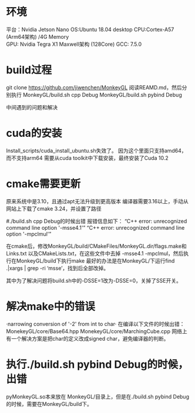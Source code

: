 # 环境
平台：Nvidia Jetson Nano
OS:Ubuntu 18.04 desktop
CPU:Cortex-A57 (Arm64架构) /4G Memory  
GPU: Nvidia Tegra X1 Maxwell架构 (128Core)
GCC: 7.5.0

# build过程
git clone https://github.com/jiwenchen/MonkeyGL
阅读REAMD.md，然后分别执行
  MonkeyGL/build.sh cpp Debug
  MonkeyGL/build.sh pybind Debug

中间遇到的问题和解决
# cuda的安装
Install_scripts/cuda_install_ubuntu.sh失效了。
因为这个里面只支持amd64，而不支持arm64
需要从cuda toolkit中下载安装，最终安装了Cuda 10.2

# cmake需要更新
原来系统中是3.10，且通过apt无法升级到更高版本
编译器需要3.16以上，手动从网站上下载了cmake 3.24，并设置了路径

#./build.sh cpp Debug的时候出错
报错信息如下：
“C++ error: unrecognized command line option '-msse4.1'”
“C++ error: unrecognized command line option '-mpclmul'”

在cmake后，修改MonkeyGL/build/CMakeFiles/MonkeyGL.dir/flags.make和Links.txt
以及CMakeLists.txt，在这些文件中去掉 -msse4.1 -mpclmul，然后执行在MonkeyGL/build下执行make
最好的办法是在MonkeyGL/下运行find .|xargs | grep -ri ‘msse’，找到后全部改掉。

其中为了解决问题将build.sh中的-DSSE=1改为-DSSE=0，关掉了SSE开关。

# 解决make中的错误
·narrowing conversion of '-2' from int to char·
在编译以下文件的时候出错：
MonekeyGL/core/Base64.hpp
MonekeyGL/core/MarchingCube.cpp
网络上有一个解决方案是把char的定义改成signed char，避免编译器的判断。

# 执行./build.sh pybind Debug的时候，出错
pyMonkeyGL.so本来放在 MonkeyGL/目录上，但是在./build.sh pybind Debug的时候，需要在MonkeyGL/build下。
